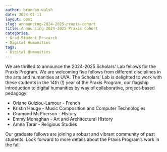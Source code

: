 ```yaml
---
author: brandon-walsh
date: 2024-01-11
layout: post
slug: announcing-2024-2025-praxis-cohort
title: Announcing 2024-2025 Praxis Cohort
categories:
- Grad Student Research
- Digital Humanities
tags:
- Digital Humanities
---
```

We are thrilled to announce the 2024-2025 Scholars' Lab fellows for the Praxis Program. We are welcoming five fellows from different disciplines in the arts and humanities at UVA. The Scholars' Lab is delighted to work with these students in the 14th (!) year of the Praxis Program, our flagship introduction to digital humanities by way of collaborative, project-based pedagogy:

* Oriane Guiziou-Lamour - French
* Kristin Hauge - Music Composition and Computer Technologies
* Gramond McPherson - History
* Emmy Monaghan - Art and Architectural History
*	Amna Tarar - Religious Studies

Our graduate fellows are joining a robust and vibrant community of past students. Look forward to more details about the Praxis Program’s work in the fall! 